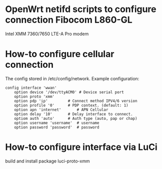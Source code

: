 # OpenWrt netifd scripts to configure connection Fibocom L860-GL
Intel XMM 7360/7650 LTE-A Pro modem

# How-to configure cellular connection
The config stored in /etc/config/network. Example configuration:
```
config interface 'wwan'
	option device '/dev/ttyACM0' # Device serial port
	option proto 'xmm'
	option pdp 'ip'			# Connect method IPV4/6 version
	option profile '0'		# PDP context. (default: 1)
	option apn 'internet'		# APN Cellular
	option delay '10'		# Delay interface to connect.
	optiom auth 'auto'		# Auth type (auto, pap or chap)
	option username 'username'	# username 
	option password 'password'	# password
```

# How-to configure interface via LuCi
build and install package luci-proto-xmm

